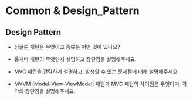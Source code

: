 # Common & Design_Pattern

## Design Pattern

- 싱글톤 패턴은 무엇이고 종류는 어떤 것이 있나요?

- 옵저버 패턴이 무엇인지 설명하고 장단점을 설명해주세요.

- MVC 패턴을 간략하게 설명하고, 발생할 수 있는 문제점에 대해 설명해주세요

- MVVM (Model-View-ViewModel) 패턴과 MVC 패턴의 차이점은 무엇이며, 각각의 장단점을 설명해주세요.